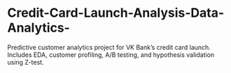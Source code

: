 # Credit-Card-Launch-Analysis-Data-Analytics-
Predictive customer analytics project for VK Bank’s credit card launch. Includes EDA, customer profiling, A/B testing, and hypothesis validation using Z-test.
